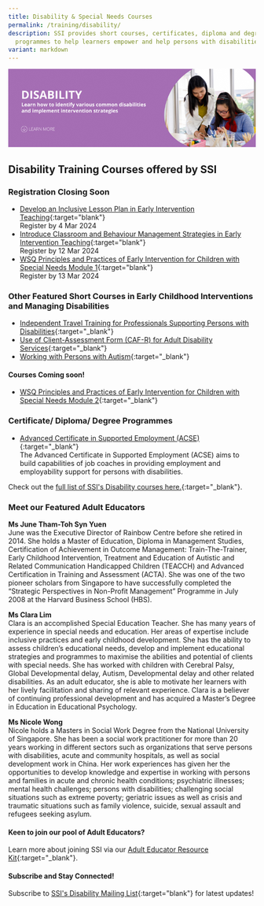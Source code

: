 ```yaml
---
title: Disability & Special Needs Courses
permalink: /training/disability/
description: SSI provides short courses, certificates, diploma and degree
  programmes to help learners empower and help persons with disabilities.
variant: markdown
---
```

![Social Service Institute (SSI) Singapore - Disability Care / Special Needs Courses](/images/disability-banner.png)

## **Disability Training Courses offered by SSI**

### **Registration Closing Soon**

- [Develop an Inclusive Lesson Plan in Early Intervention Teaching](https://iltms.ssi.gov.sg/registration/schedule?coursecode=SDIS85){:target="blank"}<br>Register by 4 Mar 2024
- [Introduce Classroom and Behaviour Management Strategies in Early Intervention Teaching](https://iltms.ssi.gov.sg/registration/schedule?coursecode=SDIS86){:target="blank"}<br>Register by 12 Mar 2024
- [WSQ Principles and Practices of Early Intervention for Children with Special Needs Module 1](https://iltms.ssi.gov.sg/Registration/schedule?coursecode=SDIS463){:target="blank"}<br>Register by 13 Mar 2024


### **Other Featured Short Courses in Early Childhood Interventions and Managing Disabilities**
-   [Independent Travel Training for Professionals Supporting Persons with Disabilities](https://iltms.ssi.gov.sg/registration/schedule?coursecode=SDIS211){:target="_blank"}
-   [Use of Client-Assessment Form (CAF-R) for Adult Disability Services](https://iltms.ssi.gov.sg/registration/schedule?coursecode=SDIS251){:target="_blank"}
-   [Working with Persons with Autism](https://iltms.ssi.gov.sg/Registration/schedule?coursecode=SDIS87){:target="_blank"} 



#### Courses Coming soon!

- [WSQ Principles and Practices of Early Intervention for Children with Special Needs Module 2](https://iltms.ssi.gov.sg/Registration/schedule?coursecode=SDIS83){:target="_blank"} 

### **Certificate/ Diploma/ Degree Programmes**

-  [Advanced Certificate in Supported Employment (ACSE)](/training/cet-programmes/advance-certificate-in-supported-employment/){:target="_blank"} 
<br>The Advanced Certificate in Supported Employment (ACSE) aims to build capabilities of job coaches in providing employment and employability support for persons with disabilities.  

Check out the [full list of SSI's Disability courses here.](https://iltms.ssi.gov.sg/registration#/Course){:target="_blank"}.

### **Meet our Featured Adult Educators**

**Ms June Tham-Toh Syn Yuen**  
June was the Executive Director of Rainbow Centre before she retired in 2014. She holds a Master of Education, Diploma in Management Studies, Certification of Achievement in Outcome Management: Train-The-Trainer, Early Childhood Intervention, Treatment and Education of Autistic and Related Communication Handicapped Children (TEACCH) and Advanced Certification in Training and Assessment (ACTA). She was one of the two pioneer scholars from Singapore to have successfully completed the “Strategic Perspectives in Non-Profit Management” Programme in July 2008 at the Harvard Business School (HBS).  
  
**Ms Clara Lim**  
Clara is an accomplished Special Education Teacher. She has many years of experience in special needs and education. Her areas of expertise include inclusive practices and early childhood development. She has the ability to assess children’s educational needs, develop and implement educational strategies and programmes to maximise the abilities and potential of clients with special needs. She has worked with children with Cerebral Palsy, Global Developmental delay, Autism, Developmental delay and other related disabilities. As an adult educator, she is able to motivate her learners with her lively facilitation and sharing of relevant experience. Clara is a believer of continuing professional development and has acquired a Master’s Degree in Education in Educational Psychology. 

**Ms Nicole Wong**  
Nicole holds a Masters in Social Work Degree from the National University of Singapore.  She has been a social work practitioner for more than 20 years working in different sectors such as organizations that serve persons with disabilities, acute and community hospitals, as well as social development work in China.  Her work experiences has given her the opportunities to develop knowledge and expertise in working with persons and families in acute and chronic health conditions; psychiatric illnesses; mental health challenges; persons with disabilities; challenging social situations such as extreme poverty; geriatric issues as well as crisis and traumatic situations such as family violence, suicide, sexual assault and refugees seeking asylum. 


#### **Keen to join our pool of Adult Educators?**
Learn more about joining SSI via our [Adult Educator Resource Kit](https:/www.ssi.gov.sg/files/AE_Resource_Kit.pdf){:target="_blank"}.

#### **Subscribe and Stay Connected!**

Subscribe to [SSI's Disability Mailing List](https://form.gov.sg/#!/62062a0f8cb95c001235e55d){:target="blank"} for latest updates!